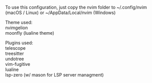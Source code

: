 To use this configuration, just copy the nvim folder to ~/.config/nvim (macOS / Linux) or ~/AppData/Local/nvim (Windows)

Theme used:  
nvimgelion  
moonfly (lualine theme)  

Plugins used:  
telescope  
treesitter  
undotree  
vim-fugitive  
lualine  
lsp-zero (w/ mason for LSP server managment)  
